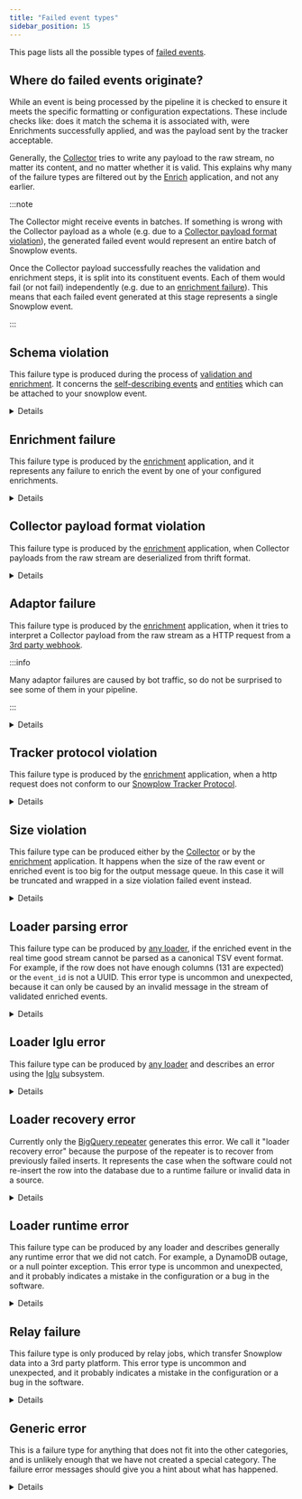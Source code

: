 ```yaml
---
title: "Failed event types"
sidebar_position: 15
---
```


This page lists all the possible types of [failed events](/docs/fundamentals/failed-events/index.md).

## Where do failed events originate?

While an event is being processed by the pipeline it is checked to ensure it meets the specific formatting or configuration expectations. These include checks like: does it match the schema it is associated with, were Enrichments successfully applied, and was the payload sent by the tracker acceptable.

Generally, the [Collector](/docs/api-reference/stream-collector/index.md) tries to write any payload to the raw stream, no matter its content, and no matter whether it is valid. This explains why many of the failure types are filtered out by the [Enrich](/docs/api-reference/enrichment-components/index.md) application, and not any earlier.

:::note

The Collector might receive events in batches. If something is wrong with the Collector payload as a whole (e.g. due to a [Collector payload format violation](#collector-payload-format-violation)), the generated failed event would represent an entire batch of Snowplow events.

Once the Collector payload successfully reaches the validation and enrichment steps, it is split into its constituent events. Each of them would fail (or not fail) independently (e.g. due to an [enrichment failure](#enrichment-failure)). This means that each failed event generated at this stage represents a single Snowplow event.

:::

## Schema violation

This failure type is produced during the process of [validation and enrichment](/docs/pipeline/enrichments/what-is-enrichment/index.md). It concerns the [self-describing events](/docs/fundamentals/events/index.md#self-describing-events) and [entities](/docs/fundamentals/entities/index.md) which can be attached to your snowplow event.

<details>

In order for an event to be processed successfully:

1. There must be a schema in an [Iglu repository](/docs/api-reference/iglu/iglu-repositories/index.md) corresponding to each self-describing event or entity. The enrichment app must be able to look up the schema in order to validate the event.
2. Each self-describing event or entity must conform to the structure described in the schema. For example, all required fields must be present, and all fields must be of the expected type.

If your pipeline is generating schema violations, it might mean there is a problem with your tracking, or a problem with your [Iglu resolver](/docs/api-reference/iglu/iglu-resolver/index.md) which lists where schemas should be found. The error details in the schema violation JSON object should give you a hint about what the problem might be.

Snowplow BDP customers should check in the Snowplow BDP Console that all data structures are correct and have been [promoted to production](/docs/data-product-studio/data-structures/manage/ui/index.md). Snowplow Community Edition users should check that the Enrichment app is configured with an [Iglu resolver file](/docs/api-reference/iglu/iglu-resolver/index.md) that points to a repository containing the schemas.

Next, check the tracking code in your custom application, and make sure the entities you are sending conform to the schema definition.

Once you have fixed your tracking, you might want to also [recover the failed events](/docs/data-product-studio/data-quality/failed-events/recovering-failed-events/index.md), to avoid any data loss.

Because this failure is handled during enrichment, events in the real time good stream are free of this violation type.

Schema violation schema can be found [here](https://github.com/snowplow/iglu-central/tree/master/schemas/com.snowplowanalytics.snowplow.badrows/schema_violations/jsonschema).

</details>

## Enrichment failure

This failure type is produced by the [enrichment](/docs/pipeline/enrichments/what-is-enrichment/index.md) application, and it represents any failure to enrich the event by one of your configured enrichments.

<details>

There are many reasons why an enrichment will fail, but here are some examples:

- You are using the [custom SQL enrichment](/docs/pipeline/enrichments/available-enrichments/custom-sql-enrichment/index.md) but the credentials for accessing the database are wrong.
- You are using the [IP lookup enrichment](/docs/pipeline/enrichments/available-enrichments/ip-lookup-enrichment/index.md) but have mis-configured the location of the MaxMind database.
- You are using the [custom API request enrichment](/docs/pipeline/enrichments/available-enrichments/custom-api-request-enrichment/index.md) but the API server is not responding.
- The raw event contained an unstructured event field or a context field which was not valid JSON.
- An Iglu server responded with an unexpected error response, so the event schema could not be resolved.

If your pipeline is generating enrichment failures, it might mean there is a problem with your enrichment configuration. The error details in the enrichment failure JSON object should give you a hint about what the problem might be.

Once you have fixed your enrichment configuration, you might want to also [recover the failed events](/docs/data-product-studio/data-quality/failed-events/recovering-failed-events/index.md), to avoid any data loss.

Because this failure is handled during enrichment, events in the real time good stream are free of this violation type.

Enrichment failure schema can be found [here](https://github.com/snowplow/iglu-central/tree/master/schemas/com.snowplowanalytics.snowplow.badrows/enrichment_failures/jsonschema).

</details>

## Collector payload format violation

This failure type is produced by the [enrichment](/docs/pipeline/enrichments/what-is-enrichment/index.md) application, when Collector payloads from the raw stream are deserialized from thrift format.

<details>

Violations could be:

- Malformed HTTP requests
- Truncation
- Invalid query string encoding in URL
- Path not respecting /vendor/version

The most likely source of this failure type is bot traffic that has hit the Collector with an invalid http request. Bots are prevalent on the web, so do not be surprised if your Collector receives some of this traffic. Generally you would ignore, and not try to recover, a Collector payload format violation, because it likely did not originate from a tracker or a webhook.

Because this failure is handled during enrichment, events in the real time good stream are free of this violation type.

Collector payload format violation schema can be found [here](https://github.com/snowplow/iglu-central/tree/master/schemas/com.snowplowanalytics.snowplow.badrows/collector_payload_format_violation/jsonschema).

</details>

## Adaptor failure

This failure type is produced by the [enrichment](/docs/pipeline/enrichments/what-is-enrichment/index.md) application, when it tries to interpret a Collector payload from the raw stream as a HTTP request from a [3rd party webhook](/docs/sources/webhooks/index.md).

:::info

Many adaptor failures are caused by bot traffic, so do not be surprised to see some of them in your pipeline.

:::

<details>

The failure could be:

1. The vendor/version combination in the Collector URL is not supported. For example, imagine a http request sent to `/com.sandgrod/v3` which is a mis-spelling of the [sendgrid adaptor](http://sendgrid) endpoint.
2. The webhook sent by the 3rd party does not conform to the expected structure and list of fields for this webhook. For example, imagine the 3rd party webhook payload is updated and stops sending a field that it was sending before.

Many adaptor failures are caused by bot traffic, so do not be surprised to see some of them in your pipeline. However, if you believe you are missing data because of a misconfigured webhook, then you might try to fix the webhook and then [recover the failed events](/docs/data-product-studio/data-quality/failed-events/recovering-failed-events/index.md).

Because this failure is handled during enrichment, events in the real time good stream are free of this violation type.

Adapter failure schema can be found [here](https://github.com/snowplow/iglu-central/tree/master/schemas/com.snowplowanalytics.snowplow.badrows/adapter_failures/jsonschema).

</details>

## Tracker protocol violation

This failure type is produced by the [enrichment](/docs/pipeline/enrichments/what-is-enrichment/index.md) application, when a http request does not conform to our [Snowplow Tracker Protocol](/docs/sources/trackers/snowplow-tracker-protocol/index.md).

<details>

Snowplow trackers send http requests to the `/i` endpoint or the `/com.snowplowanalytics.snowplow/tp2` endpoint, and they are expected to conform to this protocol.

Many tracker protocol violations are caused by bot traffic, so do not be surprised to see some of them in your pipeline.

Another likely source is misconfigured query parameters if you are using the [pixel tracker](/docs/sources/trackers/pixel-tracker/index.md). In this case you might try to fix your application sending events, and then [recover the failed events](/docs/data-product-studio/data-quality/failed-events/recovering-failed-events/index.md).

Because this failure is handled during enrichment, events in the real time good stream are free of this violation type.

Tracker protocol violation schema can be found [here](https://github.com/snowplow/iglu-central/tree/master/schemas/com.snowplowanalytics.snowplow.badrows/tracker_protocol_violations/jsonschema).

</details>

## Size violation

This failure type can be produced either by the [Collector](/docs/api-reference/stream-collector/index.md) or by the [enrichment](/docs/pipeline/enrichments/what-is-enrichment/index.md) application. It happens when the size of the raw event or enriched event is too big for the output message queue. In this case it will be truncated and wrapped in a size violation failed event instead.

<details>

Failures of this type cannot be [recovered](/docs/data-product-studio/data-quality/failed-events/recovering-failed-events/index.md). The best you can do is to fix any application that is sending over-sized events.

Because this failure is handled during collection or enrichment, events in the real time good stream are free of this violation type.

The size violation schema can be found [here](https://github.com/snowplow/iglu-central/blob/master/schemas/com.snowplowanalytics.snowplow.badrows/size_violation/jsonschema/1-0-0).

</details>

## Loader parsing error

This failure type can be produced by [any loader](/docs/api-reference/loaders-storage-targets/index.md), if the enriched event in the real time good stream cannot be parsed as a canonical TSV event format. For example, if the row does not have enough columns (131 are expected) or the `event_id` is not a UUID. This error type is uncommon and unexpected, because it can only be caused by an invalid message in the stream of validated enriched events.

<details>

This failure type cannot be [recovered](/docs/data-product-studio/data-quality/failed-events/recovering-failed-events/index.md).

The loader parsing error schema can be found [here](https://github.com/snowplow/iglu-central/blob/master/schemas/com.snowplowanalytics.snowplow.badrows/loader_parsing_error/jsonschema/2-0-0).

</details>

## Loader Iglu error

This failure type can be produced by [any loader](/docs/api-reference/loaders-storage-targets/index.md) and describes an error using the [Iglu](/docs/api-reference/iglu/index.md) subsystem.

<details>

For example:

- A schema is not available in any of the repositories listed in the [Iglu resolver](/docs/api-reference/iglu/iglu-resolver/index.md).
- Some loaders (e.g. [RDB loader](/docs/api-reference/loaders-storage-targets/snowplow-rdb-loader/index.md) and [Postgres loader](/docs/api-reference/loaders-storage-targets/snowplow-postgres-loader/index.md)) make use of the "schema list" API endpoints, which are only implemented for an [Iglu server](/docs/api-reference/iglu/iglu-repositories/iglu-server/index.md) repository. A loader Iglu error will be generated if the schema is in a [static repo](/docs/api-reference/iglu/iglu-repositories/static-repo/index.md) or [embedded repo](/docs/api-reference/iglu/iglu-repositories/jvm-embedded-repo/index.md).
- The loader cannot auto-migrate a database table. If a schema version is incremented from `1-0-0` to `1-0-1` then it is expected to be [a non-breaking change](/docs/api-reference/iglu/common-architecture/schemaver/index.md), and many loaders (e.g. RDB loader) attempt to execute a `ALTER TABLE` statement to facilitate the new schema in the warehouse. But if the schema change is breaking (e.g. string field changed to integer field) then the database migration is not possible.

This failure type cannot be [recovered](/docs/data-product-studio/data-quality/failed-events/recovering-failed-events/index.md).

Loader Iglu error schema can be found [here](https://github.com/snowplow/iglu-central/blob/master/schemas/com.snowplowanalytics.snowplow.badrows/loader_iglu_error/jsonschema/2-0-0).

</details>

## Loader recovery error

Currently only the [BigQuery repeater](/docs/api-reference/loaders-storage-targets/bigquery-loader/index.md#block-8db848d4-0265-4ffa-97db-0211f4e2293d) generates this error. We call it "loader recovery error" because the purpose of the repeater is to recover from previously failed inserts. It represents the case when the software could not re-insert the row into the database due to a runtime failure or invalid data in a source.

<details>

This failure type cannot be [recovered](/docs/data-product-studio/data-quality/failed-events/recovering-failed-events/index.md).

Loader recovery error schema can be found [here](https://github.com/snowplow/iglu-central/blob/master/schemas/com.snowplowanalytics.snowplow.badrows/loader_recovery_error/jsonschema/1-0-0)

</details>

## Loader runtime error

This failure type can be produced by any loader and describes generally any runtime error that we did not catch. For example, a DynamoDB outage, or a null pointer exception. This error type is uncommon and unexpected, and it probably indicates a mistake in the configuration or a bug in the software.

<details>

This failure type cannot be [recovered](/docs/data-product-studio/data-quality/failed-events/recovering-failed-events/index.md).

Loader runtime error schema can be found [here](https://github.com/snowplow/iglu-central/blob/master/schemas/com.snowplowanalytics.snowplow.badrows/loader_runtime_error/jsonschema/1-0-1).

</details>

## Relay failure

This failure type is only produced by relay jobs, which transfer Snowplow data into a 3rd party platform. This error type is uncommon and unexpected, and it probably indicates a mistake in the configuration or a bug in the software.

<details>

This failure type cannot be [recovered](/docs/data-product-studio/data-quality/failed-events/recovering-failed-events/index.md).

Relay failure schema can be found [here](https://github.com/snowplow/iglu-central/blob/master/schemas/com.snowplowanalytics.snowplow.badrows/relay_failure/jsonschema/1-0-0).

</details>

## Generic error

This is a failure type for anything that does not fit into the other categories, and is unlikely enough that we have not created a special category. The failure error messages should give you a hint about what has happened.

<details>

This failure type cannot be [recovered](/docs/data-product-studio/data-quality/failed-events/recovering-failed-events/index.md).

Generic error schema can be found [here](https://github.com/snowplow/iglu-central/blob/master/schemas/com.snowplowanalytics.snowplow.badrows/generic_error/jsonschema/1-0-0).

</details>
